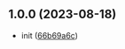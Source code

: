 ## 1.0.0 (2023-08-18)

* init ([66b69a6c](https://github.com/a1046700338/vue2-mobile-music/commit/66b69a6cfbbbb4bc668311b46953840a856466dc))



